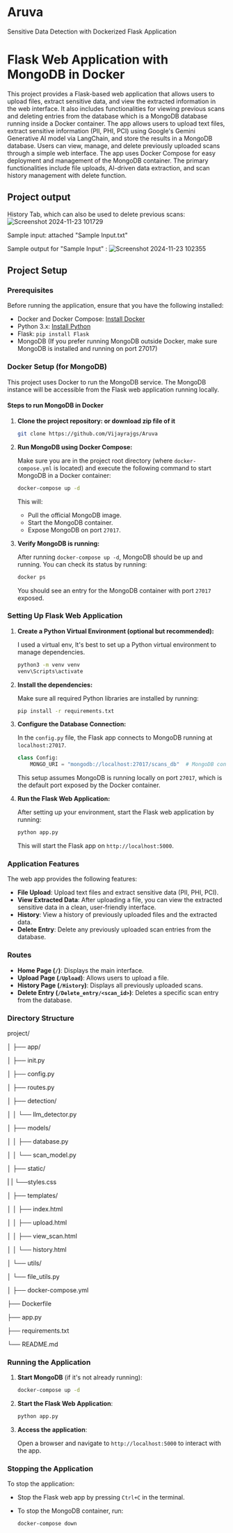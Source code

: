 # Aruva
Sensitive Data Detection with Dockerized Flask Application

# Flask Web Application with MongoDB in Docker

This project provides a Flask-based web application that allows users to upload files, extract sensitive data, and view the extracted information in the web interface. It also includes functionalities for viewing previous scans and deleting entries from the database which is a MongoDB database running inside a Docker container. The app allows users to upload text files, extract sensitive information (PII, PHI, PCI) using Google's Gemini Generative AI model via LangChain, and store the results in a MongoDB database. Users can view, manage, and delete previously uploaded scans through a simple web interface. The app uses Docker Compose for easy deployment and management of the MongoDB container. The primary functionalities include file uploads, AI-driven data extraction, and scan history management with delete function.

## Project output

History Tab, which can also be used to delete previous scans:  
![Screenshot 2024-11-23 101729](https://github.com/user-attachments/assets/5b31ff50-03a1-4863-b987-70889780ba21)

Sample input: 
attached "Sample Input.txt"

Sample output for "Sample Input" :
![Screenshot 2024-11-23 102355](https://github.com/user-attachments/assets/aede4cf3-daa7-4a6b-9fe8-6e869e75628a)

## Project Setup

### Prerequisites

Before running the application, ensure that you have the following installed:
- Docker and Docker Compose: [Install Docker](https://docs.docker.com/get-docker/)
- Python 3.x: [Install Python](https://www.python.org/downloads/)
- Flask: `pip install Flask`
- MongoDB (If you prefer running MongoDB outside Docker, make sure MongoDB is installed and running on port 27017)

### Docker Setup (for MongoDB)

This project uses Docker to run the MongoDB service. The MongoDB instance will be accessible from the Flask web application running locally.

#### Steps to run MongoDB in Docker

1. **Clone the project repository: or download zip file of it**

    ```bash
    git clone https://github.com/Vijayrajgs/Aruva
    ```

2. **Run MongoDB using Docker Compose:**

    Make sure you are in the project root directory (where `docker-compose.yml` is located) and execute the following command to start MongoDB in a Docker container:

    ```bash
    docker-compose up -d
    ```

    This will:
    - Pull the official MongoDB image.
    - Start the MongoDB container.
    - Expose MongoDB on port `27017`.

3. **Verify MongoDB is running:**

    After running `docker-compose up -d`, MongoDB should be up and running. You can check its status by running:

    ```bash
    docker ps
    ```

    You should see an entry for the MongoDB container with port `27017` exposed.

### Setting Up Flask Web Application

1. **Create a Python Virtual Environment (optional but recommended):**

    I used a virtual env, It's best to set up a Python virtual environment to manage dependencies.

    ```bash
    python3 -m venv venv
    venv\Scripts\activate
    ```

2. **Install the dependencies:**

    Make sure all required Python libraries are installed by running:

    ```bash
    pip install -r requirements.txt
    ```

3. **Configure the Database Connection:**

    In the `config.py` file, the Flask app connects to MongoDB running at `localhost:27017`.

    ```python
    class Config:
        MONGO_URI = "mongodb://localhost:27017/scans_db"  # MongoDB connection URI
    ```

    This setup assumes MongoDB is running locally on port `27017`, which is the default port exposed by the Docker container.

4. **Run the Flask Web Application:**

    After setting up your environment, start the Flask web application by running:

    ```bash
    python app.py
    ```

    This will start the Flask app on `http://localhost:5000`.

### Application Features

The web app provides the following features:

- **File Upload**: Upload text files and extract sensitive data (PII, PHI, PCI).
- **View Extracted Data**: After uploading a file, you can view the extracted sensitive data in a clean, user-friendly interface.
- **History**: View a history of previously uploaded files and the extracted data.
- **Delete Entry**: Delete any previously uploaded scan entries from the database.

### Routes

- **Home Page (`/`)**: Displays the main interface.
- **Upload Page (`/Upload`)**: Allows users to upload a file.
- **History Page (`/History`)**: Displays all previously uploaded scans.
- **Delete Entry (`/Delete_entry/<scan_id>`)**: Deletes a specific scan entry from the database.

### Directory Structure
project/

│ ├── app/ 

│ ├── init.py 

│ ├── config.py 

│ ├── routes.py 

│ ├── detection/ 

│ │ └── llm_detector.py 

│ ├── models/ 

│ │ ├── database.py 

│ │ └── scan_model.py 

│ ├── static/

| | └──styles.css

│ ├── templates/ 

│ │ ├── index.html 

│ │ ├── upload.html 

│ │ ├── view_scan.html 

│ │ └── history.html 

│ └── utils/ 

│ └── file_utils.py 

│ ├── docker-compose.yml 

├── Dockerfile 

├── app.py 

├── requirements.txt 

└── README.md


### Running the Application

1. **Start MongoDB** (if it's not already running):

    ```bash
    docker-compose up -d
    ```

2. **Start the Flask Web Application**:

    ```bash
    python app.py
    ```

3. **Access the application**:

    Open a browser and navigate to `http://localhost:5000` to interact with the app.

### Stopping the Application

To stop the application:
- Stop the Flask web app by pressing `Ctrl+C` in the terminal.
- To stop the MongoDB container, run:

    ```bash
    docker-compose down
    ```
